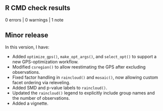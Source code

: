 ## R CMD check results

0 errors | 0 warnings | 1 note


## Minor release
In this version, I have:

* Added `optimize_gps()`, `make_opt_args()`, and `select_opt()` to support a new GPS-optimization workflow.
* Modified `csregion()` to allow reestimating the GPS after excluding observations.
* Fixed factor handling in `raincloud()` and `mosaic()`, now allowing custom facet ordering via releveling.
* Added SMD and p-value labels to `raincloud()`.
* Updated the `raincloud()` legend to explicitly include group names and the number of observations.
* Added a vignette.
